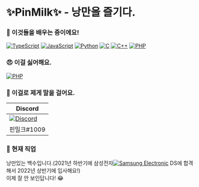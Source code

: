 # ✨PinMilk✨ - 낭만을 즐기다.

### 🌱 이것들을 배우는 중이에요!
[![TypeScript](https://img.shields.io/badge/Typescript-informational)](https://www.typescriptlang.org/)
[![JavaScript](https://img.shields.io/badge/JavaScript-f0db4f)](https://www.ecma-international.org/ecma-262/)
[![Python](https://img.shields.io/badge/Python-blue)](https://www.python.org/)
[![C](https://img.shields.io/badge/C-blue)](https://en.wikipedia.org/wiki/C_(programming_language))
[![C++](https://img.shields.io/badge/C++-blue)](https://www.cplusplus.com/)
[![PHP](https://img.shields.io/badge/PHP-critical)](https://www.php.net/)

### 😠 이걸 싫어해요.
[![PHP](https://img.shields.io/badge/PHP-critical)](https://www.php.net/)

### 💬 이걸로 제게 말을 걸어요.
|Discord|
| ---- |
| [![Discord](https://img.shields.io/badge/Discord-@%ED%95%80%EB%B0%80%ED%81%AC-white?style=social&logo=discord)](https://discord.com/) |
| 핀밀크#1009 |

### 🏢 현재 직업
낭만있는 백수입니다.(2021년 하반기에 삼성전자[![Samsung Electronic](https://img.shields.io/badge/Samsung%20Electronics-informational?logo=samsung)](https://www.samsung.com/sec/) DS에 합격해서 2022년 상반기에 입사해요!)<br />
이제 잘 안 보인답니다! 😂

<!--
**PinMIlk/pinmilk** is a ✨ _special_ ✨ repository because its `README.md` (this file) appears on your GitHub profile.

Here are some ideas to get you started:

- 🔭 I’m currently working on ...
- 🌱 I’m currently learning ...
- 👯 I’m looking to collaborate on ...
- 🤔 I’m looking for help with ...
- 💬 Ask me about ...
- 📫 How to reach me: ...
- 😄 Pronouns: ...
- ⚡ Fun fact: ...
-->

